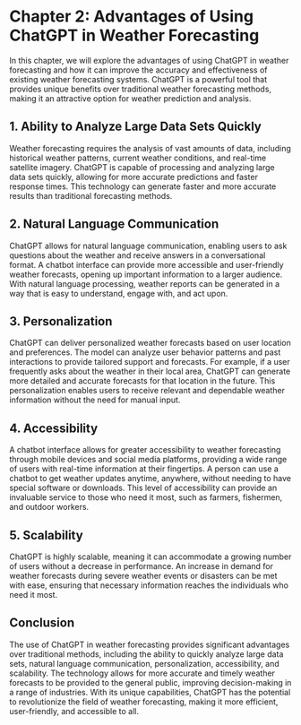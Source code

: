 Chapter 2: Advantages of Using ChatGPT in Weather Forecasting
=============================================================

In this chapter, we will explore the advantages of using ChatGPT in weather forecasting and how it can improve the accuracy and effectiveness of existing weather forecasting systems. ChatGPT is a powerful tool that provides unique benefits over traditional weather forecasting methods, making it an attractive option for weather prediction and analysis.

**1. Ability to Analyze Large Data Sets Quickly**
-------------------------------------------------

Weather forecasting requires the analysis of vast amounts of data, including historical weather patterns, current weather conditions, and real-time satellite imagery. ChatGPT is capable of processing and analyzing large data sets quickly, allowing for more accurate predictions and faster response times. This technology can generate faster and more accurate results than traditional forecasting methods.

**2. Natural Language Communication**
-------------------------------------

ChatGPT allows for natural language communication, enabling users to ask questions about the weather and receive answers in a conversational format. A chatbot interface can provide more accessible and user-friendly weather forecasts, opening up important information to a larger audience. With natural language processing, weather reports can be generated in a way that is easy to understand, engage with, and act upon.

**3. Personalization**
----------------------

ChatGPT can deliver personalized weather forecasts based on user location and preferences. The model can analyze user behavior patterns and past interactions to provide tailored support and forecasts. For example, if a user frequently asks about the weather in their local area, ChatGPT can generate more detailed and accurate forecasts for that location in the future. This personalization enables users to receive relevant and dependable weather information without the need for manual input.

**4. Accessibility**
--------------------

A chatbot interface allows for greater accessibility to weather forecasting through mobile devices and social media platforms, providing a wide range of users with real-time information at their fingertips. A person can use a chatbot to get weather updates anytime, anywhere, without needing to have special software or downloads. This level of accessibility can provide an invaluable service to those who need it most, such as farmers, fishermen, and outdoor workers.

**5. Scalability**
------------------

ChatGPT is highly scalable, meaning it can accommodate a growing number of users without a decrease in performance. An increase in demand for weather forecasts during severe weather events or disasters can be met with ease, ensuring that necessary information reaches the individuals who need it most.

**Conclusion**
--------------

The use of ChatGPT in weather forecasting provides significant advantages over traditional methods, including the ability to quickly analyze large data sets, natural language communication, personalization, accessibility, and scalability. The technology allows for more accurate and timely weather forecasts to be provided to the general public, improving decision-making in a range of industries. With its unique capabilities, ChatGPT has the potential to revolutionize the field of weather forecasting, making it more efficient, user-friendly, and accessible to all.

